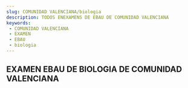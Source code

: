 ```yaml
---
slug: COMUNIDAD VALENCIANA/biologia
description: TODOS ENEXAMENS DE EBAU DE COMUNIDAD VALENCIANA
keywords:
 - COMUNIDAD VALENCIANA
 - EXAMEN
 - EBAU
 - biologia
---
```

## EXAMEN EBAU DE BIOLOGIA DE COMUNIDAD VALENCIANA
